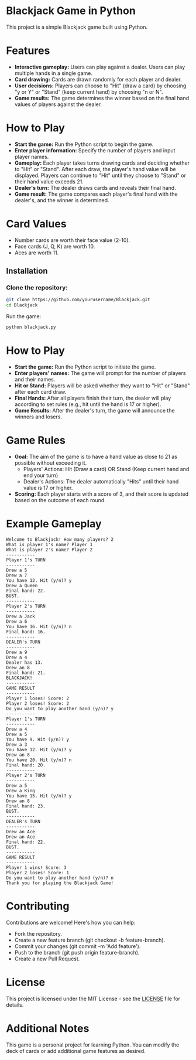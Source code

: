 # Blackjack Game in Python 

This project is a simple Blackjack game built using Python.

# Features
+ **Interactive gameplay:** Users can play against a dealer. Users can play multiple hands in a single game. 
+ **Card drawing:** Cards are drawn randomly for each player and dealer.
+ **User decisions:** Players can choose to "Hit" (draw a card) by choosing "y or Y" or "Stand" (keep current hand) by choosing "n or N".
+ **Game results:** The game determines the winner based on the final hand values of players against the dealer.

# How to Play
+ **Start the game:** Run the Python script to begin the game.
+ **Enter player information:** Specify the number of players and input player names.
+ **Gameplay:** Each player takes turns drawing cards and deciding whether to "Hit" or "Stand".
After each draw, the player's hand value will be displayed. 
Players can continue to "Hit" until they choose to "Stand" or their hand value exceeds 21.
+ **Dealer's turn:** The dealer draws cards and reveals their final hand.
+ **Game result:** The game compares each player's final hand with the dealer's, and the winner is determined.

# Card Values
+ Number cards are worth their face value (2-10).
+ Face cards (J, Q, K) are worth 10.
+ Aces are worth 11. 

## Installation

### Clone the repository:
```bash
git clone https://github.com/yourusername/Blackjack.git
cd Blackjack
```
Run the game:
```bash
python blackjack.py
```

# How to Play
+ **Start the game:** Run the Python script to initiate the game.
+ **Enter players' names:** The game will prompt for the number of players and their names.
+ **Hit or Stand:** Players will be asked whether they want to "Hit" or "Stand" after each card draw.
+ **Final Hands:** After all players finish their turn, the dealer will play according to set rules (e.g., hit until the hand is 17 or higher).
+ **Game Results:** After the dealer's turn, the game will announce the winners and losers.
  
# Game Rules
+ **Goal:** The aim of the game is to have a hand value as close to 21 as possible without exceeding it.
   + Players' Actions:
          Hit (Draw a card) OR 
          Stand (Keep current hand and end your turn)
   + Dealer's Actions:
          The dealer automatically "Hits" until their hand value is 17 or higher.
+ **Scoring:** Each player starts with a score of 3, and their score is updated based on the outcome of each round.

# Example Gameplay 
```text
Welcome to Blackjack! How many players? 2
What is player 1's name? Player 1 
What is player 2's name? Player 2
-----------
Player 1's TURN
-----------
Drew a 5
Drew a 7
You have 12. Hit (y/n)? y
Drew a Queen
Final hand: 22.
BUST.
-----------
Player 2's TURN
-----------
Drew a Jack
Drew a 6
You have 16. Hit (y/n)? n
Final hand: 16.
-----------
DEALER's TURN
-----------
Drew a 9
Drew a 4
Dealer has 13.
Drew an 8
Final hand: 21.
BLACKJACK!
-----------
GAME RESULT
-----------
Player 1 loses! Score: 2
Player 2 loses! Score: 2
Do you want to play another hand (y/n)? y
-----------
Player 1's TURN
-----------
Drew a 4
Drew a 5
You have 9. Hit (y/n)? y
Drew a 3
You have 12. Hit (y/n)? y
Drew an 8
You have 20. Hit (y/n)? n
Final hand: 20.
-----------
Player 2's TURN
-----------
Drew a 5
Drew a King
You have 15. Hit (y/n)? y
Drew an 8
Final hand: 23.
BUST.
-----------
DEALER's TURN
-----------
Drew an Ace
Drew an Ace
Final hand: 22.
BUST.
-----------
GAME RESULT
-----------
Player 1 wins! Score: 3
Player 2 loses! Score: 1
Do you want to play another hand (y/n)? n
Thank you for playing the Blackjack Game!
```

# Contributing
Contributions are welcome! Here's how you can help:

+ Fork the repository.
+ Create a new feature branch (git checkout -b feature-branch).
+ Commit your changes (git commit -m 'Add feature').
+ Push to the branch (git push origin feature-branch).
+ Create a new Pull Request.

# License
This project is licensed under the MIT License - see the [LICENSE](https://github.com/P-dilasha-004/Blackjack/blob/main/LICENSE)
 file for details.

# Additional Notes
This game is a personal project for learning Python. 
You can modify the deck of cards or add additional game features as desired.
